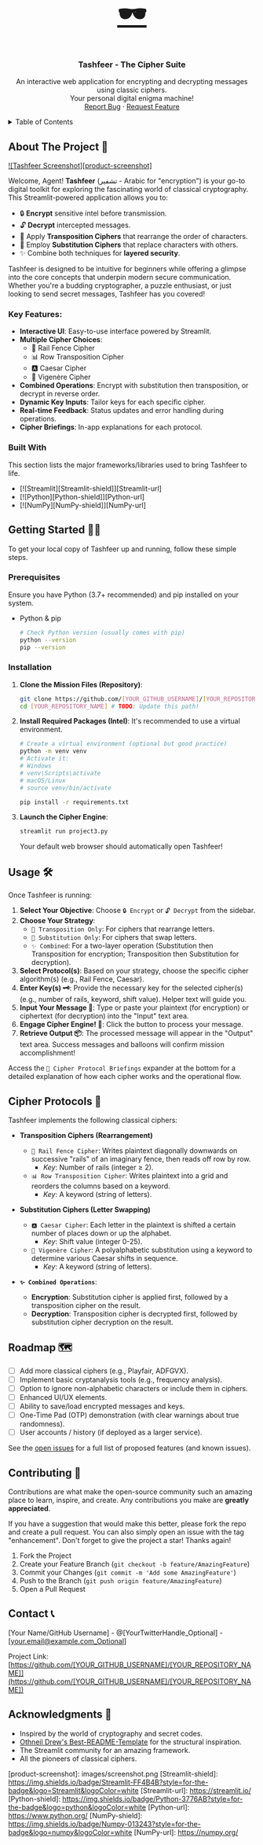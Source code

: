<br />
<div align="center">
  <a href="https://github.com/[YOUR_GITHUB_USERNAME]/[YOUR_REPOSITORY_NAME]">  <!-- TODO: Update this link! -->
    <!-- You can create a simple logo or use an emoji -->
    <!-- Option 1: Emoji -->
    <h1 style="font-size: 4em;">🕶️</h1>
    <!-- Option 2: Simple Text Logo (if you prefer) -->
    <!-- <img src="images/logo.png" alt="Logo" width="80" height="80"> -->
  </a>

  <h3 align="center">Tashfeer - The Cipher Suite</h3>

  <p align="center">
    An interactive web application for encrypting and decrypting messages using classic ciphers.
    <br />
    Your personal digital enigma machine!
    <br />
    <a href="https://github.com/[YOUR_GITHUB_USERNAME]/[YOUR_REPOSITORY_NAME]/issues">Report Bug</a> <!-- TODO: Update this link! -->
    ·
    <a href="https://github.com/[YOUR_GITHUB_USERNAME]/[YOUR_REPOSITORY_NAME]/issues">Request Feature</a> <!-- TODO: Update this link! -->
  </p>
</div>

<!-- TABLE OF CONTENTS -->
<details>
  <summary>Table of Contents</summary>
  <ol>
    <li>
      <a href="#about-the-project">About The Project</a>
      <ul>
        <li><a href="#built-with">Built With</a></li>
      </ul>
    </li>
    <li>
      <a href="#getting-started">Getting Started</a>
      <ul>
        <li><a href="#prerequisites">Prerequisites</a></li>
        <li><a href="#installation">Installation</a></li>
      </ul>
    </li>
    <li><a href="#usage">Usage</a></li>
    <li><a href="#cipher-protocols">Cipher Protocols</a></li>
    <li><a href="#roadmap">Roadmap</a></li>
    <li><a href="#contributing">Contributing</a></li>
    <li><a href="#license">License</a></li>
    <li><a href="#contact">Contact</a></li>
    <li><a href="#acknowledgments">Acknowledgments</a></li>
  </ol>
</details>

<!-- ABOUT THE PROJECT -->
## About The Project 🚀

[![Tashfeer Screenshot][product-screenshot]](https://example.com) <!-- TODO: Add a screenshot URL or path -->
<!-- If you have deployed it, replace https://example.com with the live URL -->
<!-- Otherwise, you can remove the link from the screenshot -->

Welcome, Agent! **Tashfeer** (تشفير - Arabic for "encryption") is your go-to digital toolkit for exploring the fascinating world of classical cryptography. This Streamlit-powered application allows you to:

*   🔒 **Encrypt** sensitive intel before transmission.
*   🔓 **Decrypt** intercepted messages.
*   🔀 Apply **Transposition Ciphers** that rearrange the order of characters.
*   🔄 Employ **Substitution Ciphers** that replace characters with others.
*   ✨ Combine both techniques for **layered security**.

Tashfeer is designed to be intuitive for beginners while offering a glimpse into the core concepts that underpin modern secure communication. Whether you're a budding cryptographer, a puzzle enthusiast, or just looking to send secret messages, Tashfeer has you covered!

### Key Features:
*   **Interactive UI**: Easy-to-use interface powered by Streamlit.
*   **Multiple Cipher Choices**:
    *   🚧 Rail Fence Cipher
    *   📊 Row Transposition Cipher
    *   🅰️ Caesar Cipher
    *   🔑 Vigenère Cipher
*   **Combined Operations**: Encrypt with substitution then transposition, or decrypt in reverse order.
*   **Dynamic Key Inputs**: Tailor keys for each specific cipher.
*   **Real-time Feedback**: Status updates and error handling during operations.
*   **Cipher Briefings**: In-app explanations for each protocol.

### Built With

This section lists the major frameworks/libraries used to bring Tashfeer to life.

*   [![Streamlit][Streamlit-shield]][Streamlit-url]
*   [![Python][Python-shield]][Python-url]
*   [![NumPy][NumPy-shield]][NumPy-url]

<!-- GETTING STARTED -->
## Getting Started 🕵️‍♂️

To get your local copy of Tashfeer up and running, follow these simple steps.

### Prerequisites

Ensure you have Python (3.7+ recommended) and pip installed on your system.
*   Python & pip
    ```sh
    # Check Python version (usually comes with pip)
    python --version
    pip --version
    ```

### Installation

1.  **Clone the Mission Files (Repository)**:
    ```sh
    git clone https://github.com/[YOUR_GITHUB_USERNAME]/[YOUR_REPOSITORY_NAME].git # TODO: Update this link!
    cd [YOUR_REPOSITORY_NAME] # TODO: Update this path!
    ```
2.  **Install Required Packages (Intel)**:
    It's recommended to use a virtual environment.
    ```sh
    # Create a virtual environment (optional but good practice)
    python -m venv venv
    # Activate it:
    # Windows
    # venv\Scripts\activate
    # macOS/Linux
    # source venv/bin/activate

    pip install -r requirements.txt
    ```
3.  **Launch the Cipher Engine**:
    ```sh
    streamlit run project3.py
    ```
    Your default web browser should automatically open Tashfeer!

<!-- USAGE EXAMPLES -->
## Usage 🛠️

Once Tashfeer is running:

1.  **Select Your Objective**: Choose `🔒 Encrypt` or `🔓 Decrypt` from the sidebar.
2.  **Choose Your Strategy**:
    *   `🔀 Transposition Only`: For ciphers that rearrange letters.
    *   `🔄 Substitution Only`: For ciphers that swap letters.
    *   `✨ Combined`: For a two-layer operation (Substitution then Transposition for encryption; Transposition then Substitution for decryption).
3.  **Select Protocol(s)**: Based on your strategy, choose the specific cipher algorithm(s) (e.g., Rail Fence, Caesar).
4.  **Enter Key(s) 🗝️**: Provide the necessary key for the selected cipher(s) (e.g., number of rails, keyword, shift value). Helper text will guide you.
5.  **Input Your Message 📝**: Type or paste your plaintext (for encryption) or ciphertext (for decryption) into the "Input" text area.
6.  **Engage Cipher Engine! 🚀**: Click the button to process your message.
7.  **Retrieve Output 📦**: The processed message will appear in the "Output" text area. Success messages and balloons will confirm mission accomplishment!

Access the `📖 Cipher Protocol Briefings` expander at the bottom for a detailed explanation of how each cipher works and the operational flow.

<!-- You'll want to take a screenshot of your app and save it in an `images` folder or link to it if hosted. -->
<!-- For local images, create an `images` folder in your repo. -->
<!-- ![Tashfeer Interface Screenshot](images/screenshot.png) -->
<!-- If you can create a GIF, that's even better! -->

<!-- CIPHER PROTOCOLS -->
## Cipher Protocols 📜

Tashfeer implements the following classical ciphers:

*   **Transposition Ciphers (Rearrangement)**
    *   `🚧 Rail Fence Cipher`: Writes plaintext diagonally downwards on successive "rails" of an imaginary fence, then reads off row by row.
        *   *Key*: Number of rails (integer ≥ 2).
    *   `📊 Row Transposition Cipher`: Writes plaintext into a grid and reorders the columns based on a keyword.
        *   *Key*: A keyword (string of letters).

*   **Substitution Ciphers (Letter Swapping)**
    *   `🅰️ Caesar Cipher`: Each letter in the plaintext is shifted a certain number of places down or up the alphabet.
        *   *Key*: Shift value (integer 0-25).
    *   `🔑 Vigenère Cipher`: A polyalphabetic substitution using a keyword to determine various Caesar shifts in sequence.
        *   *Key*: A keyword (string of letters).

*   **`✨ Combined Operations`**:
    *   **Encryption**: Substitution cipher is applied first, followed by a transposition cipher on the result.
    *   **Decryption**: Transposition cipher is decrypted first, followed by substitution cipher decryption on the result.

<!-- ROADMAP -->
## Roadmap 🗺️

*   [ ] Add more classical ciphers (e.g., Playfair, ADFGVX).
*   [ ] Implement basic cryptanalysis tools (e.g., frequency analysis).
*   [ ] Option to ignore non-alphabetic characters or include them in ciphers.
*   [ ] Enhanced UI/UX elements.
*   [ ] Ability to save/load encrypted messages and keys.
*   [ ] One-Time Pad (OTP) demonstration (with clear warnings about true randomness).
*   [ ] User accounts / history (if deployed as a larger service).

See the [open issues](https://github.com/[YOUR_GITHUB_USERNAME]/[YOUR_REPOSITORY_NAME]/issues) for a full list of proposed features (and known issues). <!-- TODO: Update this link! -->

<!-- CONTRIBUTING -->
## Contributing 🤝

Contributions are what make the open-source community such an amazing place to learn, inspire, and create. Any contributions you make are **greatly appreciated**.

If you have a suggestion that would make this better, please fork the repo and create a pull request. You can also simply open an issue with the tag "enhancement".
Don't forget to give the project a star! Thanks again!

1.  Fork the Project
2.  Create your Feature Branch (`git checkout -b feature/AmazingFeature`)
3.  Commit your Changes (`git commit -m 'Add some AmazingFeature'`)
4.  Push to the Branch (`git push origin feature/AmazingFeature`)
5.  Open a Pull Request

<!-- CONTACT -->
## Contact 📞

[Your Name/GitHub Username] - @[YourTwitterHandle_Optional] - [your.email@example.com_Optional] <!-- TODO: Update contact info -->

Project Link: [https://github.com/[YOUR_GITHUB_USERNAME]/[YOUR_REPOSITORY_NAME]](https://github.com/[YOUR_GITHUB_USERNAME]/[YOUR_REPOSITORY_NAME]) <!-- TODO: Update this link! -->

<!-- ACKNOWLEDGMENTS -->
## Acknowledgments 🙏

*   Inspired by the world of cryptography and secret codes.
*   [Othneil Drew's Best-README-Template](https://github.com/othneildrew/Best-README-Template) for the structural inspiration.
*   The Streamlit community for an amazing framework.
*   All the pioneers of classical ciphers.

<!-- MARKDOWN LINKS & IMAGES -->
<!-- https://www.markdownguide.org/basic-syntax/#reference-style-links -->
[product-screenshot]: images/screenshot.png  <!-- TODO: Create an images/screenshot.png file or link to an uploaded image -->
[Streamlit-shield]: https://img.shields.io/badge/Streamlit-FF4B4B?style=for-the-badge&logo=Streamlit&logoColor=white
[Streamlit-url]: https://streamlit.io/
[Python-shield]: https://img.shields.io/badge/Python-3776AB?style=for-the-badge&logo=python&logoColor=white
[Python-url]: https://www.python.org/
[NumPy-shield]: https://img.shields.io/badge/Numpy-013243?style=for-the-badge&logo=numpy&logoColor=white
[NumPy-url]: https://numpy.org/
